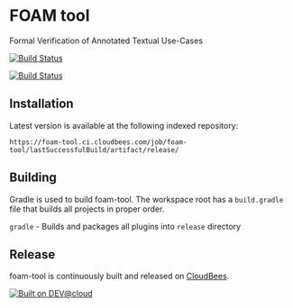 FOAM tool
=========

Formal Verification of Annotated Textual Use-Cases

[![Build Status](https://travis-ci.org/d3sreq/foam-tool.svg?branch=master)](https://travis-ci.org/d3sreq/foam-tool)

[![Build Status](https://foam-tool.ci.cloudbees.com/job/foam-tool/badge/icon)](https://foam-tool.ci.cloudbees.com/job/foam-tool/)

## Installation
Latest version is available at the following indexed repository:

```
https://foam-tool.ci.cloudbees.com/job/foam-tool/lastSuccessfulBuild/artifact/release/
```

## Building
Gradle is used to build foam-tool. The workspace root has a `build.gradle` file that builds all projects in proper order.

`gradle`              - Builds and packages all plugins into `release` directory  


## Release
foam-tool is continuously built and released on [CloudBees](https://bndtools.ci.cloudbees.com/).

[![Built on DEV@cloud](http://www.cloudbees.com/sites/default/files/Button-Built-on-CB-1.png)](http://www.cloudbees.com/foss/foss-dev.cb)